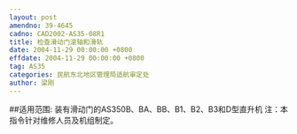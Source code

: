 ```yaml
---
layout: post
amendno: 39-4645
cadno: CAD2002-AS35-08R1
title: 检查滑动门滚轴和滑轨
date: 2004-11-29 00:00:00 +0800
effdate: 2004-11-29 00:00:00 +0800
tag: AS35
categories: 民航东北地区管理局适航审定处
author: 梁刚
---
```


##适用范围:
装有滑动门的AS350B、BA、BB、B1、B2、B3和D型直升机 注：本指令针对维修人员及机组制定。

